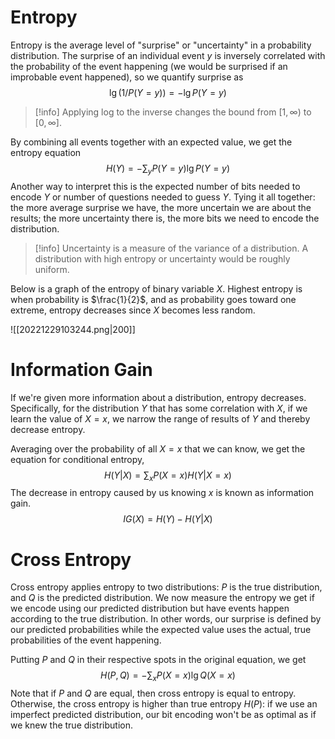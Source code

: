 # Entropy
Entropy is the average level of "surprise" or "uncertainty" in a probability distribution. The surprise of an individual event $y$ is inversely correlated with the probability of the event happening (we would be surprised if an improbable event happened), so we quantify surprise as  $$\lg (1/P(Y=y)) = -\lg P(Y=y)$$

> [!info]
> Applying log to the inverse changes the bound from $[1, \infty)$ to $[0, \infty]$.

By combining all events together with an expected value, we get the entropy equation $$H(Y) = -\sum_y P(Y=y)\lg P(Y=y)$$
Another way to interpret this is the expected number of bits needed to encode $Y$ or number of questions needed to guess $Y$. Tying it all together: the more average surprise we have, the more uncertain we are about the results; the more uncertainty there is, the more bits we need to encode the distribution.

> [!info]
> Uncertainty is a measure of the variance of a distribution. A distribution with high entropy or uncertainty would be roughly uniform.

Below is a graph of the entropy of binary variable $X$. Highest entropy is when probability is $\frac{1}{2}$, and as probability goes toward one extreme, entropy decreases since $X$ becomes less random.

![[20221229103244.png|200]]

# Information Gain
If we're given more information about a distribution, entropy decreases. Specifically, for the distribution $Y$ that has some correlation with $X$, if we learn the value of $X = x$, we narrow the range of results of $Y$ and thereby decrease entropy.

Averaging over the probability of all $X = x$ that we can know, we get the equation for conditional entropy, $$H(Y \vert X) = \sum_x P(X=x)H(Y\vert X=x)$$
The decrease in entropy caused by us knowing $x$ is known as information gain. $$IG(X) = H(Y) - H(Y \vert X)$$

# Cross Entropy
Cross entropy applies entropy to two distributions: $P$ is the true distribution, and $Q$ is the predicted distribution. We now measure the entropy we get if we encode using our predicted distribution but have events happen according to the true distribution. In other words, our surprise is defined by our predicted probabilities while the expected value uses the actual, true probabilities of the event happening.

Putting $P$ and $Q$ in their respective spots in the original equation, we get $$H(P, Q) = -\sum_x P(X=x) \lg Q(X=x)$$
Note that if $P$ and $Q$ are equal, then cross entropy is equal to entropy. Otherwise, the cross entropy is higher than true entropy $H(P)$: if we use an imperfect predicted distribution, our bit encoding won't be as optimal as if we knew the true distribution.